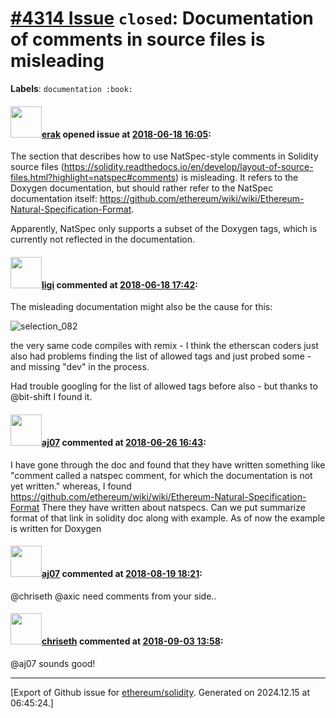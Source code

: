# [\#4314 Issue](https://github.com/ethereum/solidity/issues/4314) `closed`: Documentation of comments in source files is misleading
**Labels**: `documentation :book:`


#### <img src="https://avatars.githubusercontent.com/u/20012009?u=61e903cf16bc5f3353db1d571401e2e71b6f61ed&v=4" width="50">[erak](https://github.com/erak) opened issue at [2018-06-18 16:05](https://github.com/ethereum/solidity/issues/4314):

The section that describes how to use NatSpec-style comments in Solidity source files (https://solidity.readthedocs.io/en/develop/layout-of-source-files.html?highlight=natspec#comments) is misleading. It refers to the Doxygen documentation, but should rather refer to the NatSpec documentation itself: https://github.com/ethereum/wiki/wiki/Ethereum-Natural-Specification-Format.

Apparently, NatSpec only supports a subset of the Doxygen tags, which is currently not reflected in the documentation.




#### <img src="https://avatars.githubusercontent.com/u/111600?u=26403e7ba609510cbfd05103cc1f8a81c7d66834&v=4" width="50">[ligi](https://github.com/ligi) commented at [2018-06-18 17:42](https://github.com/ethereum/solidity/issues/4314#issuecomment-398137072):

The misleading documentation might also be the cause for this:

![selection_082](https://user-images.githubusercontent.com/111600/41552644-a0fd93a0-732f-11e8-801f-db83f580e2c2.png)

the very same code compiles with remix - I think the etherscan coders just also had problems finding the list of allowed tags and just probed some - and missing "dev" in the process.

Had trouble googling for the list of allowed tags before also - but thanks to @bit-shift I found it.

#### <img src="https://avatars.githubusercontent.com/u/9623159?v=4" width="50">[aj07](https://github.com/aj07) commented at [2018-06-26 16:43](https://github.com/ethereum/solidity/issues/4314#issuecomment-400383792):

I have gone through the doc and found that they have written something like "comment called a natspec comment, for which the documentation is not yet written." whereas, I found https://github.com/ethereum/wiki/wiki/Ethereum-Natural-Specification-Format  There they have written about natspecs. Can we put summarize format of that link in solidity doc along with example. As of now the example is written for Doxygen

#### <img src="https://avatars.githubusercontent.com/u/9623159?v=4" width="50">[aj07](https://github.com/aj07) commented at [2018-08-19 18:21](https://github.com/ethereum/solidity/issues/4314#issuecomment-414145625):

@chriseth @axic need comments from your side..

#### <img src="https://avatars.githubusercontent.com/u/9073706?v=4" width="50">[chriseth](https://github.com/chriseth) commented at [2018-09-03 13:58](https://github.com/ethereum/solidity/issues/4314#issuecomment-418123543):

@aj07 sounds good!


-------------------------------------------------------------------------------



[Export of Github issue for [ethereum/solidity](https://github.com/ethereum/solidity). Generated on 2024.12.15 at 06:45:24.]
